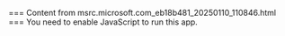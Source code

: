 === Content from msrc.microsoft.com_eb18b481_20250110_110846.html ===
You need to enable JavaScript to run this app.
